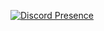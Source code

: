 [![Discord Presence](https://lanyard.cnrad.dev/api/774413933653393449)](https://discord.com/users/774413933653393449)

